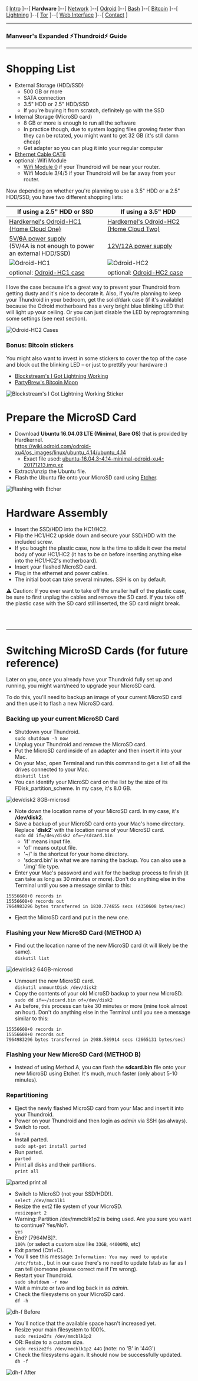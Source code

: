 [ [Intro](README.md) ]--[ **Hardware** ]--[ [Network](thundroid_02_network.md) ]--[ [Odroid](thundroid_03_odroid.md) ]--[ [Bash](thundroid_04_bash.md) ]--[ [Bitcoin](thundroid_05_bitcoin.md) ]--[ [Lightning](thundroid_06_lnd.md) ]--[ [Tor](thundroid_07_tor.md) ]--[ [Web Interface](thundroid_08_webinterface.md) ]--[ [Contact](thundroid_09_contact.md) ]

--------
### Manveer's Expanded :zap:Thundroid:zap: Guide
--------

# Shopping List

* External Storage (HDD/SSD)
  * 500 GB or more
  * SATA connection 
  * 3.5" HDD or 2.5" HDD/SSD
  * If you're buying it from scratch, definitely go with the SSD
* Internal Storage (MicroSD card)
  * 8 GB or more is enough to run all the software
  * In practice though, due to system logging files growing faster than they can be rotated, you might want to get 32 GB (it's still damn cheap)
  * Get adapter so you can plug it into your regular computer
* [Ethernet Cable CAT6](http://www.hardkernel.com/main/products/prdt_info.php?g_code=G1416375765180)
* optional: Wifi Module
  * [Wifi Module 0](http://www.hardkernel.com/main/products/prdt_info.php?g_code=G145431421052) if your Thundroid will be near your router.
  * Wifi Module 3/4/5 if your Thundroid will be far away from your router.

Now depending on whether you're planning to use a 3.5" HDD or a 2.5" HDD/SSD, you have two different shopping lists:

If using a 2.5" HDD or SSD | If using a 3.5" HDD
------------ | -------------
[Hardkernel's Odroid-HC1 (Home Cloud One)](http://www.hardkernel.com/main/products/prdt_info.php?g_code=G150229074080) | [Hardkernel's Odroid-HC2 (Home Cloud Two)](http://www.hardkernel.com/main/products/prdt_info.php?g_code=G151505170472)
[5V/**6**A power supply](http://www.hardkernel.com/main/products/prdt_info.php?g_code=G146977556615)<br/>(5V/4A is not enough to power an external HDD/SSD) | [12V/12A power supply](http://www.hardkernel.com/main/products/prdt_info.php?g_code=G151578376044)
![Odroid-HC1](images/odroid-hc1.jpg) | ![Odroid-HC2](images/odroid-hc2.jpg)
optional: [Odroid-HC1 case](http://www.hardkernel.com/main/products/prdt_info.php?g_code=G150878897712) | optional: [Odroid-HC2 case](http://www.hardkernel.com/main/products/prdt_info.php?g_code=G151596669222)

I love the case because it's a great way to prevent your Thundroid from getting dusty and it's nice to decorate it. Also, if you're planning to keep your Thundroid in your bedroom, get the solid/dark case (if it's available) because the Odroid motherboard has a very bright blue blinking LED that will light up your ceiling. Or you can just disable the LED by reprogramming some settings (see next section).

![Odroid-HC2 Cases](images/odroid-hc2-cases.jpg)

### Bonus: Bitcoin stickers
You might also want to invest in some stickers to cover the top of the case and block out the blinking LED – or just to prettify your hardware :)

* [Blockstream's I Got Lightning Working](https://store.blockstream.com/product/lightning-sticker/)
* [PartyBrew's Bitcoin Moon](https://www.etsy.com/in-en/listing/582859688/bitcoin-moon-sticker-space-seal-sticker)

![Blockstream's I Got Lightning Working Sticker](images/blockstream-lightning-sticker.png)

# Prepare the MicroSD Card

* Download **Ubuntu 16.04.03 LTE (Minimal, Bare OS)** that is provided by Hardkernel.<br/>
  https://wiki.odroid.com/odroid-xu4/os_images/linux/ubuntu_4.14/ubuntu_4.14
  * Exact file used: [ubuntu-16.04.3-4.14-minimal-odroid-xu4-20171213.img.xz](https://odroid.in/ubuntu_16.04lts/ubuntu-16.04.3-4.14-minimal-odroid-xu4-20171213.img.xz)
* Extract/unzip the Ubuntu file.
* Flash the Ubuntu file onto your MicroSD card using [Etcher](https://etcher.io/).

![Flashing with Etcher](images/flashing-with-etcher.png)

# Hardware Assembly

* Insert the SSD/HDD into the HC1/HC2.
* Flip the HC1/HC2 upside down and secure your SSD/HDD with the included screw.
* If you bought the plastic case, now is the time to slide it over the metal body of your HC1/HC2 (it has to be on before inserting anything else into the HC1/HC2's motherboard).
* Insert your flashed MicroSD card.
* Plug in the ethernet and power cables.
* The initial boot can take several minutes. SSH is on by default.

⚠️ Caution: If you ever want to take off the smaller half of the plastic case, be sure to first unplug the cables and remove the SD card. If you take off the plastic case with the SD card still inserted, the SD card might break.

<br/><br/>

--------
# Switching MicroSD Cards (for future reference)
Later on you, once you already have your Thundroid fully set up and running, you might want/need to upgrade your MicroSD card. 

To do this, you'll need to backup an image of your current MicroSD card and then use it to flash a new MicroSD card.

### Backing up your current MicroSD Card

* Shutdown your Thundroid.<br/>
  `sudo shutdown -h now`
* Unplug your Thundroid and remove the MicroSD card.
* Put the MicroSD card inside of an adapter and then insert it into your Mac.
* On your Mac, open Terminal and run this command to get a list of all the drives connected to your Mac.<br/>
  `diskutil list`
* You can identify your MicroSD card on the list by the size of its FDisk_partition_scheme. In my case, it's 8.0 GB. 

![dev/disk2 8GB-microsd](images/disk2-microsd-old.png)

* Note down the location name of your MicroSD card. In my case, it's **/dev/disk2**.
* Save a backup of your MicroSD card onto your Mac's home directory. Replace '**disk2**' with the location name of your MicroSD card.<br/>
  `sudo dd if=/dev/disk2 of=~/sdcard.bin`
  * 'if' means input file. 
  * 'of' means output file. 
  * '~/' is the shortcut for your home directory.
  * 'sdcard.bin' is what we are naming the backup. You can also use a '.img' file type.
* Enter your Mac's password and wait for the backup process to finish (it can take as long as 30 minutes or more). Don't do anything else in the Terminal until you see a message similar to this:
```
15556608+0 records in
15556608+0 records out
7964983296 bytes transferred in 1830.774655 secs (4350608 bytes/sec)
```
* Eject the MicroSD card and put in the new one.

### Flashing your New MicroSD Card (METHOD A)

* Find out the location name of the new MicroSD card (it will likely be the same).<br/>
  `diskutil list`

![dev/disk2 64GB-microsd](images/disk2-microsd-new.png)

* Unmount the new MicroSD card.<br/>
  `diskutil unmountDisk /dev/disk2`
* Copy the contents of your old MicroSD backup to your new MicroSD.<br/>
  `sudo dd if=~/sdcard.bin of=/dev/disk2`
* As before, this process can take 30 minutes or more (mine took almost an hour). Don't do anything else in the Terminal until you see a message similar to this:
```
15556608+0 records in
15556608+0 records out
7964983296 bytes transferred in 2988.589914 secs (2665131 bytes/sec)
```

### Flashing your New MicroSD Card (METHOD B)

* Instead of using Method A, you can flash the **sdcard.bin** file onto your new MicroSD using Etcher. It's much, much faster (only about 5-10 minutes).

### Repartitioning 

* Eject the newly flashed MicroSD card from your Mac and insert it into your Thundroid.
* Power on your Thundroid and then login as *admin* via SSH (as always).
* Switch to root.<br/>
  `su -`
* Install parted.<br/>
  `sudo apt-get install parted`
* Run parted.<br/>
  `parted`
* Print all disks and their partitions.<br/>
  `print all`

![parted print all](images/parted-print-all.png)

* Switch to MicroSD (not your SSD/HDD!).<br/>
  `select /dev/mmcblk1`
* Resize the ext2 file system of your MicroSD.<br/>
  `resizepart 2`
* Warning: Partition /dev/mmcblk1p2 is being used. Are you sure you want to continue? Yes/No?.<br/>
  `yes` 
* End? [7964MB]?.<br/>
  `100%` (or select a custom size like `33GB`, `44000MB`, etc)
* Exit parted (Ctrl+C).
* You'll see this message: `Information: You may need to update /etc/fstab.`, but in our case there's no need to update fstab as far as I can tell (someone please correct me if I'm wrong).
* Restart your Thundroid.<br/>
  `sudo shutdown -r now`
* Wait a minute or two and log back in as *admin*.
* Check the filesystems on your MicroSD card.<br/>
  `df -h`

![dh-f Before](images/dh-f-before.png)

* You'll notice that the available space hasn't increased yet.
* Resize your main filesystem to 100%.<br/>
  `sudo resize2fs /dev/mmcblk1p2`
* OR: Resize to a custom size.<br/>
  `sudo resize2fs /dev/mmcblk1p2 44G` (note: no 'B' in '44G')
* Check the filesystems again. It should now be successfully updated.<br/>
  `dh -f`

![dh-f After](images/dh-f-after.png)